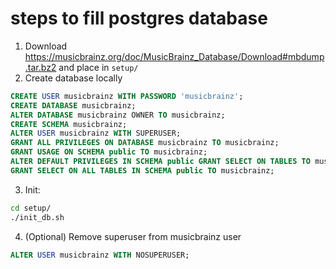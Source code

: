 # steps to fill postgres database

1. Download https://musicbrainz.org/doc/MusicBrainz_Database/Download#mbdump.tar.bz2 and place in `setup/`
2. Create database locally
```sql
CREATE USER musicbrainz WITH PASSWORD 'musicbrainz';
CREATE DATABASE musicbrainz;
ALTER DATABASE musicbrainz OWNER TO musicbrainz;
CREATE SCHEMA musicbrainz;
ALTER USER musicbrainz WITH SUPERUSER;
GRANT ALL PRIVILEGES ON DATABASE musicbrainz TO musicbrainz;
GRANT USAGE ON SCHEMA public TO musicbrainz;
ALTER DEFAULT PRIVILEGES IN SCHEMA public GRANT SELECT ON TABLES TO musicbrainz;
GRANT SELECT ON ALL TABLES IN SCHEMA public TO musicbrainz;
```
3. Init:
```sh
cd setup/
./init_db.sh
```
4. (Optional) Remove superuser from musicbrainz user
```sql
ALTER USER musicbrainz WITH NOSUPERUSER;
```